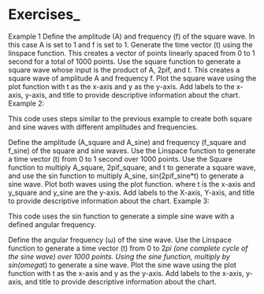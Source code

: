 # Exercises_
Example 1
Define the amplitude (A) and frequency (f) of the square wave. In this case A is set to 1 and f is set to 1.
Generate the time vector (t) using the linspace function. This creates a vector of points linearly spaced from 0 to 1 second for a total of 1000 points.
Use the square function to generate a square wave whose input is the product of A, 2pif, and t. This creates a square wave of amplitude A and frequency f. Plot the square wave using the plot function with t as the x-axis and y as the y-axis.
Add labels to the x-axis, y-axis, and title to provide descriptive information about the chart.
Example 2:


This code uses steps similar to the previous example to create both square and sine waves with different amplitudes and frequencies.

Define the amplitude (A_square and A_sine) and frequency (f_square and f_sine) of the square and sine waves.
Use the Linspace function to generate a time vector (t) from 0 to 1 second over 1000 points. Use the Square function to multiply A_square, 2pif_square, and t to generate a square wave, and use the sin function to multiply A_sine, sin(2pif_sine*t) to generate a sine wave.
Plot both waves using the plot function. where t is the x-axis and y_square and y_sine are the y-axis.
Add labels to the X-axis, Y-axis, and title to provide descriptive information about the chart.
Example 3:


This code uses the sin function to generate a simple sine wave with a defined angular frequency.

Define the angular frequency (ω) of the sine wave. Use the Linspace function to generate a time vector (t) from 0 to 2*pi (one complete cycle of the sine wave) over 1000 points.
Using the sine function, multiply by sin(omega*t) to generate a sine wave.
Plot the sine wave using the plot function with t as the x-axis and y as the y-axis.
Add labels to the x-axis, y-axis, and title to provide descriptive information about the chart. 
